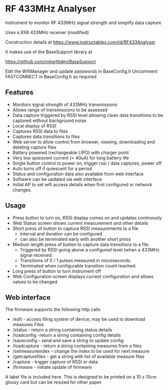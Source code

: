 # RF 433MHz Analyser

Instrument to monitor RF 433MHz signal strength and simplify data capture

Uses a RX6 433MHz receiver (modified)

Construction details at https://www.instructables.com/id/RF433Analyser

It makes use of the BaseSupport library at

https://github.com/roberttidey/BaseSupport

Edit the WifiManager and update passwords in BaseConfig.h
Uncomment FASTCONNECT in BaseConfig.h as required

## Features
- Monitors signal strength of 433MHz transmissions
- Allows range of transmissions to be assessed
- Data capture triggered by RSSI level allowing clean data transitions to be captured without background noise
- Local display of RSSI
- Captures RSSI data to files
- Captures data transitions to files
- Web server to allow control from browser, viewing, downloading and deleting capture files
- Battery powered (rechargeable LIPO) with charger point
- Very low quiescent current (< 40uA) for long battery life
- Single button control to power on, trigger rssi / data captures, power off
- Auto turns off if quiescent for a period
- Status and configuration data also available from web interface​
- Software can be updated via web interface
- Initial AP to set wifi access details when first configured or network changes.

## Usage
- Press button to turn on, RSSI display comes on and updates continously
- Web Status screen shows current measurement and other details
- Short press of button to capture RSSI measurements to a file
	- Interval and duration can be configured
	- can also be terminated early with another short press
- Medium length press of button to capture data transitions to a file.
	- Triggered by RSSI going above a configured level (when a 433MHz signal received.
	- Transitions of 0 / 1 pulses measured in microseconds.
	- Terminated when configurable transition count reached. 
- Long press of button to turn instrument off
- Web Configuration screen displays current configuration and allows values to be changed
	
## Web interface
The firmware supports the following http calls
- /edit - access filing system of device; may be used to download measures Files
- /status - return a string containing status details
- /loadconfig -return a string containing config details
- /saveconfig - send and save a string to update config
- /loadcapture - return a string containing measures from a files
- /setmeasureindex - change the index to be used for next measure
- /getcapturefiles - get a string with list of available measure files
- /capture - trigger capture of RSSI or data
- /firmware - initiate update of firmware


A label file is included here. This is designed to be printed on a 10 x 15cm glossy card but can be resized for other paper.

